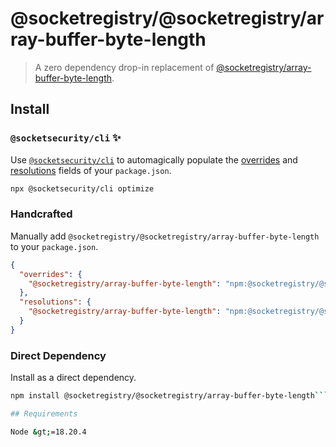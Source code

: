 # @socketregistry/@socketregistry/array-buffer-byte-length

> A zero dependency drop-in replacement of
> [@socketregistry/array-buffer-byte-length](https://www.npmjs.com/package/@socketregistry/array-buffer-byte-length).

## Install

### `@socketsecurity/cli` :sparkles:

Use [`@socketsecurity/cli`](https://www.npmjs.com/package/@socketsecurity/cli)
to automagically populate the
[overrides](https://docs.npmjs.com/cli/v9/configuring-npm/package-json#overrides)
and [resolutions](https://yarnpkg.com/configuration/manifest#resolutions) fields
of your `package.json`.

```sh
npx @socketsecurity/cli optimize
```

### Handcrafted

Manually add `@socketregistry/@socketregistry/array-buffer-byte-length` to your
`package.json`.

```json
{
  "overrides": {
    "@socketregistry/array-buffer-byte-length": "npm:@socketregistry/@socketregistry/array-buffer-byte-length@^1"
  },
  "resolutions": {
    "@socketregistry/array-buffer-byte-length": "npm:@socketregistry/@socketregistry/array-buffer-byte-length@^1"
  }
}
```

### Direct Dependency

Install as a direct dependency.

````sh
npm install @socketregistry/@socketregistry/array-buffer-byte-length```

## Requirements

Node &gt;=18.20.4
````
